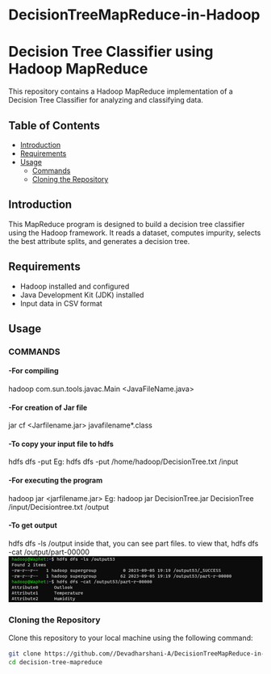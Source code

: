 # DecisionTreeMapReduce-in-Hadoop
# Decision Tree Classifier using Hadoop MapReduce

This repository contains a Hadoop MapReduce implementation of a Decision Tree Classifier for analyzing and classifying data.

## Table of Contents

- [Introduction](#introduction)
- [Requirements](#requirements)
- [Usage](#usage)
  - [Commands](#COMMANDS)
  - [Cloning the Repository](#cloning-the-repository)

## Introduction

This MapReduce program is designed to build a decision tree classifier using the Hadoop framework. It reads a dataset, computes impurity, selects the best attribute splits, and generates a decision tree.

## Requirements

- Hadoop installed and configured
- Java Development Kit (JDK) installed
- Input data in CSV format

## Usage

### COMMANDS
#### -For compiling
hadoop com.sun.tools.javac.Main <JavaFileName.java>
#### -For creation of Jar file
 jar cf <Jarfilename.jar> javafilename*.class
#### -To copy your input file to hdfs
 hdfs dfs -put <homeDirectory> <destinationDirectory>
 Eg: hdfs dfs -put /home/hadoop/DecisionTree.txt /input
#### -For executing the program
 hadoop jar <jarfilename.jar> <mainclassname> <inputdirectory> <newOutputDirectory>
 Eg:
 hadoop jar DecisionTree.jar DecisionTree /input/Decisiontree.txt /output
#### -To get output
 hdfs dfs -ls /output
 inside that, you can see part files.
 to view that,
 hdfs dfs -cat /output/part-00000
 ![Output Example](image.png)

 
### Cloning the Repository

Clone this repository to your local machine using the following command:

```bash
git clone https://github.com//Devadharshani-A/DecisionTreeMapReduce-in-Hadoop.git
cd decision-tree-mapreduce

